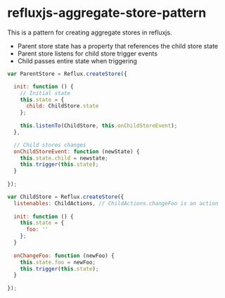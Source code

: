 # refluxjs-aggregate-store-pattern

This is a pattern for creating aggregate stores in refluxjs.

* Parent store state has a property that references the child store state
* Parent store listens for child store trigger events
* Child passes entire state when triggering

```javascript
var ParentStore = Reflux.createStore({

  init: function () {
    // Initial state
    this.state = {
      child: ChildStore.state
    };
    
    this.listenTo(ChildStore, this.onChildStoreEvent);
  },

  // Child stores changes
  onChildStoreEvent: function (newState) {
    this.state.child = newstate;
    this.trigger(this.state);
  }
  
});

var ChildStore = Reflux.createStore({
  listenables: ChildActions, // ChildActions.changeFoo is an action
  
  init: function () {
    this.state = {
      foo: ''
    };
  }
  
  onChangeFoo: function (newFoo) {
    this.state.foo = newFoo;
    this.trigger(this.state);
  }
  
});
```
